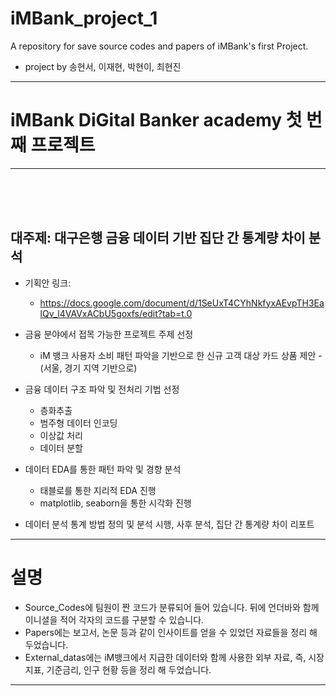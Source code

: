 # iMBank_project_1
A repository for save source codes and papers of iMBank's first Project.
- project by 송현서, 이재현, 박현이, 최현진


---


# iMBank DiGital Banker academy 첫 번째 프로젝트


---
<br><br><br>



## 대주제: 대구은행 금융 데이터 기반 집단 간 통계량 차이 분석


- 기획안 링크:
    - https://docs.google.com/document/d/1SeUxT4CYhNkfyxAEvpTH3EalQv_l4VAVxACbU5goxfs/edit?tab=t.0


- 금융 분야에서 접목 가능한 프로젝트 주제 선정
    -  iM 뱅크 사용자 소비 패턴 파악을 기반으로 한 신규 고객 대상 카드 상품 제안 - (서울, 경기 지역 기반으로)


- 금융 데이터 구조 파악 및 전처리 기법 선정 
    - 층화추출
    - 범주형 데이터 인코딩
    - 이상값 처리
    - 데이터 분할


- 데이터 EDA를 통한 패턴 파악 및 경향 분석
    - 태블로를 통한 지리적 EDA 진행
    - matplotlib, seaborn을 통한 시각화 진행


- 데이터 분석 통계 방법 정의 및 분석 시행, 사후 분석, 집단 간 통계량 차이 리포트


---

# 설명


- Source_Codes에 팀원이 짠 코드가 분류되어 들어 있습니다. 뒤에 언더바와 함께 이니셜을 적어 각자의 코드를 구분할 수 있습니다.
- Papers에는 보고서, 논문 등과 같이 인사이트를 얻을 수 있었던 자료들을 정리 해 두었습니다.
- External_datas에는 iM뱅크에서 지급한 데이터와 함께 사용한 외부 자료, 즉, 시장 지표, 기준금리, 인구 현황 등을 정리 해 두었습니다.


---



